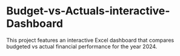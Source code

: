 # Budget-vs-Actuals-interactive-Dashboard
This project features an interactive Excel dashboard that compares budgeted vs actual financial performance for the year 2024.
